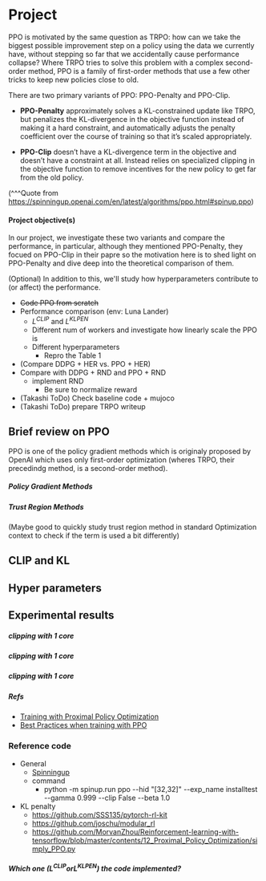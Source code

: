 # Project

PPO is motivated by the same question as TRPO: how can we take the biggest possible improvement step on a policy using the data we currently have, without stepping so far that we accidentally cause performance collapse? Where TRPO tries to solve this problem with a complex second-order method, PPO is a family of first-order methods that use a few other tricks to keep new policies close to old.

There are two primary variants of PPO: PPO-Penalty and PPO-Clip.

- **PPO-Penalty** approximately solves a KL-constrained update like TRPO, but penalizes the KL-divergence in the objective function instead of making it a hard constraint, and automatically adjusts the penalty coefficient over the course of training so that it’s scaled appropriately.

- **PPO-Clip** doesn’t have a KL-divergence term in the objective and doesn’t have a constraint at all. Instead relies on specialized clipping in the objective function to remove incentives for the new policy to get far from the old policy.

(^^^Quote from https://spinningup.openai.com/en/latest/algorithms/ppo.html#spinup.ppo)

#### Project objective(s)

In our project, we investigate these two variants and compare the performance, in particular, although they mentioned PPO-Penalty, they focued on PPO-Clip in their papre so the motivation here is to shed light on PPO-Penalty and dive deep into the theoretical comparison of them.

(Optional) In addition to this, we'll study how hyperparameters contribute to (or affect) the performance.

- ~~Code PPO from scratch~~
- Performance comparison (env: Luna Lander)
    - $L^{CLIP}$ and $L^{KLPEN}$
    - Different num of workers and investigate how linearly scale the PPO is
    - Different hyperparameters
        - Repro the Table 1
- (Compare DDPG + HER vs. PPO + HER)
- Compare with DDPG + RND and PPO + RND
    - implement RND
        - Be sure to normalize reward
- (Takashi ToDo) Check baseline code + mujoco
- (Takashi ToDo) prepare TRPO writeup

## Brief review on PPO

PPO is one of the policy gradient methods which is originaly proposed by OpenAI which uses only first-order optimization (wheres TRPO, their precedindg method, is a second-order method).

##### Policy Gradient Methods


##### Trust Region Methods

(Maybe good to quickly study trust region method in standard Optimization context to check if the term is used a bit differently)





## CLIP and KL



## Hyper parameters


## Experimental results

##### clipping with 1 core

##### clipping with 1 core

##### clipping with 1 core


##### Refs

- [Training with Proximal Policy Optimization](https://github.com/Unity-Technologies/ml-agents/blob/master/docs/Training-PPO.md)
- [Best Practices when training with PPO](https://github.com/EmbersArc/PPO/blob/master/best-practices-ppo.md)

#### 

### Reference code

- General
    - [Spinningup](https://spinningup.openai.com/en/latest/index.html)
    - command
        * python -m spinup.run ppo --hid "[32,32]" --exp_name installtest --gamma 0.999 --clip False --beta 1.0
- KL penalty
    - https://github.com/SSS135/pytorch-rl-kit
    - https://github.com/joschu/modular_rl
    - https://github.com/MorvanZhou/Reinforcement-learning-with-tensorflow/blob/master/contents/12_Proximal_Policy_Optimization/simply_PPO.py


##### Which one ($L^{CLIP} or L^{KLPEN}$) the code implemented?


